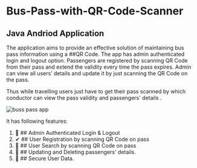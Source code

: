 # Bus-Pass-with-QR-Code-Scanner
## Java Andriod Application 
The application aims to provide an effective solution of maintaining bus pass information using a ##QR Code. The app has admin authenticated login and logout option. Passengers are registered by scanning QR Code from their pass and extend the validity every time the pass expires. Admin can view all users’ details and update it by just scanning the QR Code on the pass.

Thus while travelling users just have to get their pass scanned by which conductor can view the pass validity and passengers' details .

![buss pass app](https://media.giphy.com/media/EYI5KqrzMEnR3xGQLO/giphy.gif)

It has following features:
1. 🔐 ## Admin Authenticated Login & Logout
2. ✔ ## User Registration by scanning QR Code on pass
3. 🔎 ## User Search by scanning QR Code on pass
4. 🔱 ## Updating and Deleting passengers' details.
5. 💯 ## Secure User Data.

